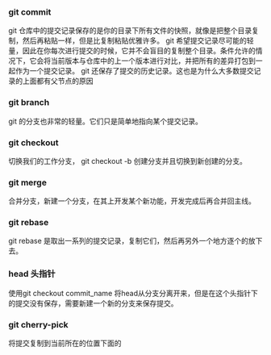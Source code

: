 ### git commit
git  仓库中的提交记录保存的是你的目录下所有文件的快照，就像是把整个目录复制，然后再粘贴一样，但是比复制粘贴优雅许多。
git 希望提交记录尽可能的轻量，因此在你每次进行提交的时候，它并不会盲目的复制整个目录。条件允许的情况下，它会将当前版本与仓库中的上一个版本进行对比，并把所有的差异打包到一起作为一个提交记录。
git 还保存了提交的历史记录。这也是为什么大多数提交记录的上面都有父节点的原因
### git branch
git 的分支也非常的轻量。它们只是简单地指向某个提交记录。
### git checkout 
切换我们的工作分支， git checkout -b 创建分支并且切换到新创建的分支。
### git merge
合并分支，新建一个分支，在其上开发某个新功能，开发完成后再合并回主线。
### git rebase
git rebase 是取出一系列的提交记录，复制它们，然后再另外一个地方逐个的放下去。
### head 头指针
使用git checkout commit_name 将head从分支分离开来，但是在这个头指针下的提交没有保存，需要新建一个新的分支来保存提交。
### git cherry-pick
将提交复制到当前所在的位置下面的
<!--stackedit_data:
eyJoaXN0b3J5IjpbMTI5NjkwODI5NCwxNzYxNjE3ODM3LDExOD
c3NzUxNzMsLTExMjY5OTQzOCwtNDAzNzcwODgzXX0=
-->